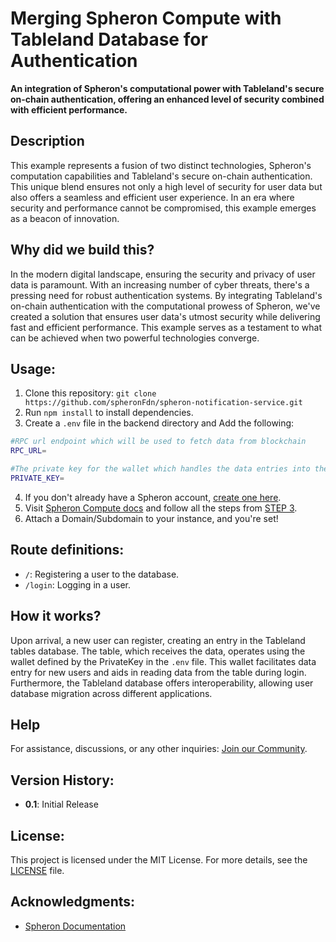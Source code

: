 # Merging Spheron Compute with Tableland Database for Authentication

**An integration of Spheron's computational power with Tableland's secure on-chain authentication, offering an enhanced level of security combined with efficient performance.**

## Description

This example represents a fusion of two distinct technologies, Spheron's computation capabilities and Tableland's secure on-chain authentication. This unique blend ensures not only a high level of security for user data but also offers a seamless and efficient user experience. In an era where security and performance cannot be compromised, this example emerges as a beacon of innovation.

## Why did we build this?

In the modern digital landscape, ensuring the security and privacy of user data is paramount. With an increasing number of cyber threats, there's a pressing need for robust authentication systems. By integrating Tableland's on-chain authentication with the computational prowess of Spheron, we've created a solution that ensures user data's utmost security while delivering fast and efficient performance. This example serves as a testament to what can be achieved when two powerful technologies converge.

## Usage:

1. Clone this repository: `git clone https://github.com/spheronFdn/spheron-notification-service.git`
2. Run `npm install` to install dependencies.
3. Create a `.env` file in the backend directory and Add the following:

```bash
#RPC url endpoint which will be used to fetch data from blockchain
RPC_URL=

#The private key for the wallet which handles the data entries into the table
PRIVATE_KEY=
```

4. If you don't already have a Spheron account, [create one here](https://spheron.link).
5. Visit [Spheron Compute docs](https://docs.spheron.network/server-guide/express/) and follow all the steps from [STEP 3](#usage).
6. Attach a Domain/Subdomain to your instance, and you're set!

## Route definitions:

- `/`: Registering a user to the database.
- `/login`: Logging in a user.

## How it works?

Upon arrival, a new user can register, creating an entry in the Tableland tables database. The table, which receives the data, operates using the wallet defined by the PrivateKey in the `.env` file. This wallet facilitates data entry for new users and aids in reading data from the table during login. Furthermore, the Tableland database offers interoperability, allowing user database migration across different applications.

## Help

For assistance, discussions, or any other inquiries: [Join our Community](https://discord.com/invite/ahxuCtm).

## Version History:

- **0.1**: Initial Release

## License:

This project is licensed under the MIT License. For more details, see the [LICENSE](LICENSE) file.

## Acknowledgments:

- [Spheron Documentation](https://docs.spheron.network/server-guide/express/)
